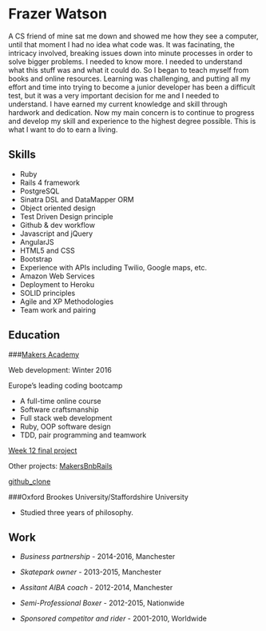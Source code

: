 # Frazer Watson

A CS friend of mine sat me down and showed me how they see a computer, until that moment I had no idea what code was.
It was facinating, the intricacy involved, breaking issues down into minute processes in order to solve bigger problems. I needed to know more. I needed to understand what this stuff was and what it could do. So I began to teach myself from books and online resources. Learning was challenging, and putting all my effort and time into trying to become a junior developer has been a difficult test, but it was a very important decision for me and I needed to understand. I have earned my current knowledge and skill through hardwork and dedication. Now my main concern is to continue to progress and develop my skill and experience to the highest degree possible. This is what I want to do to earn a living.

## Skills

- Ruby
- Rails 4 framework
- PostgreSQL
- Sinatra DSL and DataMapper ORM
- Object oriented design
- Test Driven Design principle
- Github & dev workflow
- Javascript and jQuery
- AngularJS
- HTML5 and CSS
- Bootstrap
- Experience with APIs including Twilio, Google maps, etc.
- Amazon Web Services
- Deployment to Heroku
- SOLID principles
- Agile and XP Methodologies
- Team work and pairing

## Education

###[Makers Academy](http://www.makersacademy.com/employers/)

Web development: Winter 2016
  
Europe’s leading coding bootcamp
- A full-time online course
- Software craftsmanship 
- Full stack web development
- Ruby, OOP software design
- TDD, pair programming and teamwork

[Week 12 final project](https://github.com/frazerWatson/road_tripper)

Other projects: 
[MakersBnbRails](https://github.com/frazerWatson/MakersBnbRails)

[github_clone](https://github.com/frazerWatson/github_clone)

###Oxford Brookes University/Staffordshire University

- Studied three years of philosophy. 

## Work

- *Business partnership* - 2014-2016, Manchester

- *Skatepark owner*  - 2013-2015, Manchester

- *Assitant AIBA coach* - 2012-2014, Manchester

- *Semi-Professional Boxer* - 2012-2015, Nationwide

- *Sponsored competitor and rider* - 2001-2010, Worldwide
